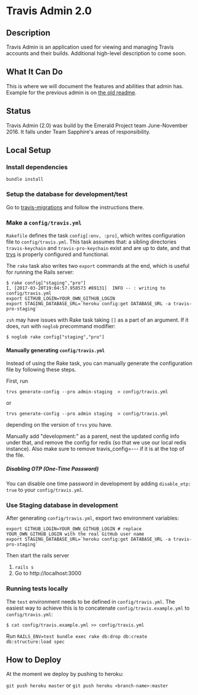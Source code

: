 # Travis Admin 2.0

## Description
Travis Admin is an application used for viewing and managing Travis accounts and their builds. Additional high-level description to come soon.

## What It Can Do
This is where we will document the features and abilities that admin has. Example for the previous admin is on [the old readme](https://github.com/travis-pro/travis-admin#things-it-can-do).

## Status
Travis Admin (2.0) was build by the Emerald Project team June-November 2016. It falls under Team Sapphire's areas of responsibility.

## Local Setup

### Install dependencies

```
bundle install
```

### Setup the database for development/test

Go to [travis-migrations](https://github.com/travis-ci/travis-migrations) and follow the instructions there.

### Make a `config/travis.yml`

`Rakefile` defines the task `config[:env, :pro]`, which writes configuration file to `config/travis.yml`.
This task assumes that: a sibling directories `travis-keychain` and `travis-pro-keychain` exist and are
up to date, and that [trvs](https://githbu.com/travis-pro/trvs) is properly configured and functional.

The `rake` task also writes two `export` commands at the end, which is useful for running the Rails server:

```
$ rake config["staging","pro"]
I, [2017-03-20T19:04:57.958573 #89131]  INFO -- : writing to config/travis.yml
export GITHUB_LOGIN=YOUR_OWN_GITHUB_LOGIN
export STAGING_DATABASE_URL=`heroku config:get DATABASE_URL -a travis-pro-staging`
```

`zsh` may have issues with Rake task taking `[]` as a part of an argument. If it does, run with
`noglob` precommand modifier:

```
$ noglob rake config["staging","pro"]
```

#### Manually generating `config/travis.yml`

Instead of using the Rake task, you can manually generate the configuration file by following these steps.

First, run

`trvs generate-config --pro admin-staging  > config/travis.yml`

or

`trvs generate-config --pro admin staging  > config/travis.yml`

depending on the version of `trvs` you have.

Manually add "development:" as a parent, nest the updated config info under that, and remove the config for redis (so that we use our local redis instance). Also make sure to remove travis_config=--- if it is at the top of the file.

##### Disabling OTP (One-Time Password)

You can disable one time password in development by adding `disable_otp: true` to your `config/travis.yml`.

### Use Staging database in development

After generating `config/travis.yml`, export two environment variables:

```sh-session
export GITHUB_LOGIN=YOUR_OWN_GITHUB_LOGIN # replace YOUR_OWN_GITHUB_LOGIN with the real GitHub user name
export STAGING_DATABASE_URL=`heroku config:get DATABASE_URL -a travis-pro-staging`
```

Then start the rails server
1. `rails s`
2. Go to http://localhost:3000

### Running tests locally

The `test` environment needs to be defined in `config/travis.yml`.
The easiest way to achieve this is to concatenate `config/travis.example.yml` to
`config/travis.yml`:

```sh-session
$ cat config/travis.example.yml >> config/travis.yml
```

Run `RAILS_ENV=test bundle exec rake db:drop db:create db:structure:load spec`

## How to Deploy

At the moment we deploy by pushing to heroku:

`git push heroku master` or `git push heroku <branch-name>:master`
